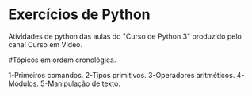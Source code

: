 # Exercícios de Python

Atividades de python das aulas do "Curso de Python 3" produzido pelo canal Curso em Vídeo. 

#Tópicos em ordem cronológica.

1-Primeiros comandos.
2-Tipos primitivos.
3-Operadores aritméticos.
4-Módulos.
5-Manipulação de texto.
